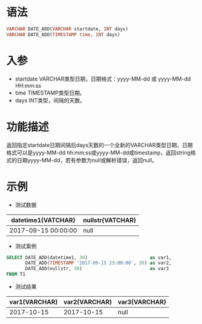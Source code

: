 # 语法

```sql
VARCHAR DATE_ADD(VARCHAR startdate, INT days)
VARCHAR DATE_ADD(TIMESTAMP time, INT days)
```

# 入参

- startdate VARCHAR类型日期，日期格式：yyyy-MM-dd 或 yyyy-MM-dd HH:mm:ss
- time TIMESTAMP类型日期。
- days INT类型，间隔的天数。

# 功能描述

返回指定startdate日期间隔后days天数的一个全新的VARCHAR类型日期，日期格式可以是yyyy-MM-dd hh:mm:ss或yyyy-MM-dd或timestamp，返回string格式的日期yyyy-MM-dd，若有参数为null或解析错误，返回null。

# 示例

- 测试数据

| datetime1(VATCHAR) | nullstr(VATCHAR) |
| --- | --- |
| 2017-09-15 00:00:00 | null |

- 测试案例

```sql
SELECT DATE_ADD(datetime1, 30)                       as var1,
       DATE_ADD(TIMESTAMP '2017-09-15 23:00:00', 30) as var2,
       DATE_ADD(nullstr, 30)                         as var3
FROM T1
```

- 测试结果

| var1(VARCHAR) | var2(VARCHAR) | var3(VARCHAR) |
| --- | --- | --- |
| 2017-10-15 | 2017-10-15 | null |

